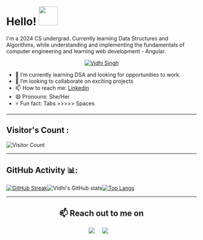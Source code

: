 # Hello! <img src="https://media.giphy.com/media/hVa6t0WpoDOk7Pxb7l/giphy.gif" width="50">
 


I'm a 2024 CS undergrad. Currently learning Data Structures and Algorithms, while understanding and implementing the fundamentals of computer engineering and learning web development - Angular.
<p align="center"><a href="https://github.com/ryo-ma/github-profile-trophy"><img src="https://github-profile-trophy.vercel.app/?username=vidhi0511&theme=dracula&column=4&margin-w=15&margin-h=15" alt="Vidhi Singh" /></a></p>




                                                                                                               
- 🌱 I’m currently learning DSA and looking for opportunities to work.
- 👯 I’m looking to collaborate on exciting projects
- 📫 How to reach me: <a href ="https://www.linkedin.com/in/vidhi-singh-580588203/ ">Linkedin</a>
- 😄 Pronouns: She/Her
- ⚡ Fun fact: Tabs >>>>> Spaces

---

## Visitor's Count :


   ![Visitor Count](https://profile-counter.glitch.me/vidhi0511/count.svg)
   
   
---


## GitHub Activity 📊:


[![GitHub Streak](http://github-readme-streak-stats.herokuapp.com?user=vidhi0511&theme=radical&hide_border=true&date_format=M%20j%5B%2C%20Y%5D)](https://git.io/streak-stats)![Vidhi's GitHub stats](https://github-readme-stats.vercel.app/api?username=vidhi0511&show_icons=true&theme=radical)[![Top Langs](https://github-readme-stats.vercel.app/api/top-langs/?username=vidhi0511&layout=compact&theme=radical)](https://github.com/anuraghazra/github-readme-stats)



---

 <h2 align="center">📫 Reach out to me on</h2>
  <p align="center">
    <a target="_blank"href="https://www.linkedin.com/in/vidhi-singh-kshatri-580588203/"><img src="https://img.shields.io/badge/linkedin-%230077B5.svg?&style=for-the-badge&logo=linkedin&logoColor=white" /></a>&nbsp;&nbsp;&nbsp;&nbsp;
    <a href="mailto:vidhisingh0511@gmail.com?subject=Hey%20Vidhi,%20From%20Github"><img src="https://img.shields.io/badge/gmail-%23D14836.svg?&style=for-the-badge&logo=gmail&logoColor=white" /></a>&nbsp;&nbsp;&nbsp;&nbsp;


</p>
